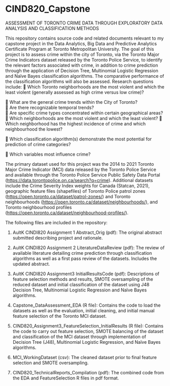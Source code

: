 # CIND820_Capstone


ASSESSMENT OF TORONTO CRIME DATA THROUGH EXPLORATORY DATA ANALYSIS AND CLASSIFICATION METHODS

This repository contains source code and related documents relevant to my capstone project in the Data Analytics, Big Data and Predictive Analytics Certificate Program at Toronto Metropolitan University.
The goal of this project is to assess crime within the city of Toronto, via the Toronto Major Crime Indicators dataset released by the Toronto Police Service, to identify the relevant factors associated with crime, in addition to crime prediction through the application of Decision Tree, Multinomial Logistic Regression and Naïve Bayes classification algorithms.  The comparative performance of the classification algorithms will also be assessed.
Research questions include:
	Which Toronto neighborhoods are the most violent and which the least violent (generally assessed as high crime versus low crime)?
  
	What are the general crime trends within the City of Toronto?  
	Are there recognizable temporal trends?  
	Are specific crime types concentrated within certain geographical areas?  
	Which neighborhoods are the most violent and which the least violent?
	Which neighborhood has the highest incidence of crime and which neighbourhood the lowest?

	Which classification algorithm(s) demonstrate the most potential for prediction of crime categories?

	Which variables most influence crime?

The primary dataset used for this project was the 2014 to 2021 Toronto Major Crime Indicator (MCI) data released by the Toronto Police Service and available through the Toronto Police Service Public Safety Data Portal (https://data.torontopolice.on.ca/search?q=crime).  Additional datasets include the Crime Severity Index weights for Canada (Statcan, 2021), geographic feature files (shapefiles) of Toronto Police patrol zones (https://open.toronto.ca/dataset/patrol-zones/) and Toronto neighbourhoods (https://open.toronto.ca/dataset/neighbourhoods/), and Toronto neighbourhood profiles (https://open.toronto.ca/dataset/neighbourhood-profiles/).

The following files are included in the repository:
1.	AultK CINDI820 Assignment 1 Abstract_Orig (pdf): The original abstract submitted describing project and rationale.

2.	AultK CINDI820 Assignment 2 LiteratureDataReview (pdf): The review of available literature detailing crime prediction through classification algorithms as well as a first pass review of the datasets.  Includes the updated abstract.

3.	AultK CINDI820 Assignment3 InitialResultsCode (pdf):  Descriptions of feature selection methods and results, SMOTE oversampling of the reduced dataset and initial classification of the dataset using J48 Decision Tree, Multinomial Logistic Regression and Naïve Bayes algorithms.

4.	Capstone_DataAssessment_EDA (R file): Contains the code to load the datasets as well as the evaluation, initial cleaning, and initial manual feature selection of the Toronto MCI dataset.

5.	CIND820_Assignment3_FeatureSelection_InitialResults (R file):  Contains the code to carry out feature selection, SMOTE balancing of the dataset and classification of the MCI dataset through implementation of Decision Tree (J48), Multinomial Logistic Regression, and Naïve Bayes algorithms.

6.	MCI_WorkingDataset (csv):  The cleaned dataset prior to final feature selection and SMOTE oversampling.

7.	CIND820_TechnicalReports_Compilation (pdf):  The combined code from the EDA and FeatureSelection R files in pdf format. 

